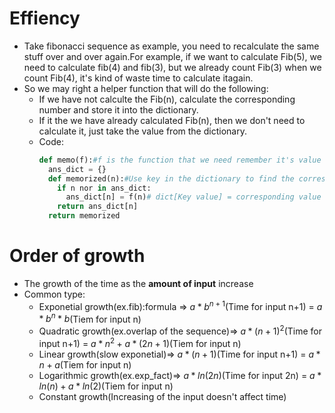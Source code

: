 # Effiency
* Take fibonacci sequence as example, you need to recalculate the same stuff over and over again.For example, if we want to calculate Fib(5), we need to calculate fib(4) and fib(3), but we already
  count Fib(3) when we count Fib(4), it's kind of waste time to calculate itagain.
* So we may right a helper function that will do the following:
  * If we have not calculte the Fib(n), calculate the corresponding number and store it into the dictionary.
  * If it the we have already calculated Fib(n), then we don't need to calculate it, just take the value from the dictionary.
  * Code:
    ```python
    def memo(f):#f is the function that we need remember it's value
      ans_dict = {}
      def memorized(n):#Use key in the dictionary to find the corresponding value
        if n nor in ans_dict:
          ans_dict[n] = f(n)# dict[Key value] = corresponding value of that key
        return ans_dict[n]
      return memorized
    ```
# Order of growth
* The growth of the time as the **amount of input** increase
* Common type:
    * Exponetial growth(ex.fib):formula => $`a*b^{n+1}`$(Time for input n+1) =  $`a*b^{n}*b`$(Tiem for input n)
    * Quadratic growth(ex.overlap of the sequence)=> $`a*(n+1)^2`$(Time for input n+1) =  $`a*n^2+a*(2n+1)`$(Tiem for input n)
    * Linear growth(slow exponetial)=> $`a*(n+1)`$(Time for input n+1) =  $`a*n+a`$(Tiem for input n)
    * Logarithmic growth(ex.exp_fact)=> $`a*ln(2n)`$(Time for input 2n) =  $`a*ln(n)+a*ln(2)`$(Tiem for input n)
    * Constant growth(Increasing of the input doesn't affect time)
          
